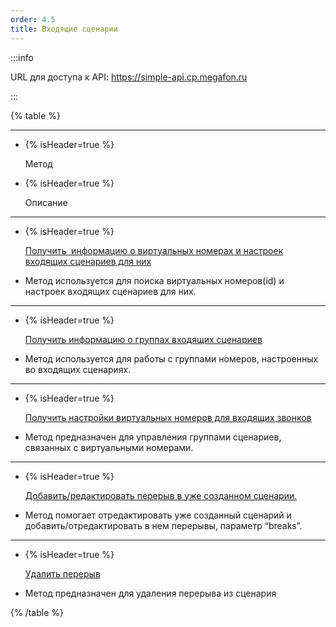 ```yaml
---
order: 4.5
title: Входящие сценарии
---
```


:::info 

URL для доступа к API: <https://simple-api.cp.megafon.ru>

:::

{% table %}

---

*  {% isHeader=true %}

   Метод

*  {% isHeader=true %}

   Описание

---

*  {% isHeader=true %}

   [Получить  информацию о виртуальных номерах и настроек входящих сценариев для них](http://tauri.localhost/git.uis.dev/doc/pbx/SipVe/-/opisanie-data-api/struktura-data-api/nastroyka-parametrov-vkhodyaschikh-vyzovov/vkhodyaschie-scenarii-na-nomera-2)

*  Метод используется для поиска виртуальных номеров(id) и настроек входящих сценариев для них.

---

*  {% isHeader=true %}

   [Получить информацию о группах входящих сценариев](./vkhodyaschie-scenarii-na-gruppy-nomerov)

*  Метод  используется для работы с группами номеров, настроенных во входящих сценариях.

---

*  {% isHeader=true %}

   [Получить настройки виртуальных номеров для входящих звонков](./scenariy-na-gruppu-nomerov-2)

*  Метод  предназначен для управления группами сценариев, связанных с виртуальными номерами.

---

*  {% isHeader=true %}

   [Добавить/редактировать перерыв в уже созданном сценарии.](./dobavlenie-redaktirovanie-pereryva-v-uzhe-sozdann)

*  Метод помогает отредактировать уже созданный сценарий и добавить/отредактировать в нем перерывы, параметр “breaks”.

---

*  {% isHeader=true %}

   [Удалить перерыв]()

*  Метод предназначен для удаления перерыва из сценария

{% /table %}
